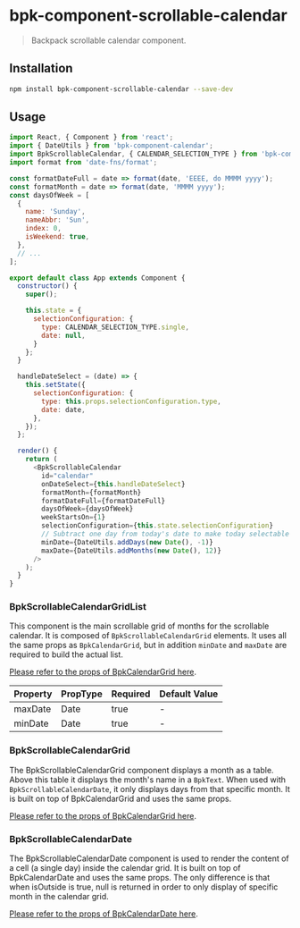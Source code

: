 # bpk-component-scrollable-calendar

> Backpack scrollable calendar component.

## Installation

```sh
npm install bpk-component-scrollable-calendar --save-dev
```

## Usage

```js
import React, { Component } from 'react';
import { DateUtils } from 'bpk-component-calendar';
import BpkScrollableCalendar, { CALENDAR_SELECTION_TYPE } from 'bpk-component-scrollable-calendar';
import format from 'date-fns/format';

const formatDateFull = date => format(date, 'EEEE, do MMMM yyyy');
const formatMonth = date => format(date, 'MMMM yyyy');
const daysOfWeek = [
  {
    name: 'Sunday',
    nameAbbr: 'Sun',
    index: 0,
    isWeekend: true,
  },
  // ...
];

export default class App extends Component {
  constructor() {
    super();

    this.state = {
      selectionConfiguration: {
        type: CALENDAR_SELECTION_TYPE.single,
        date: null,
      }
    };
  }

  handleDateSelect = (date) => {
    this.setState({
      selectionConfiguration: {
        type: this.props.selectionConfiguration.type,
        date: date,
      },
    });
  };

  render() {
    return (
      <BpkScrollableCalendar
        id="calendar"
        onDateSelect={this.handleDateSelect}
        formatMonth={formatMonth}
        formatDateFull={formatDateFull}
        daysOfWeek={daysOfWeek}
        weekStartsOn={1}
        selectionConfiguration={this.state.selectionConfiguration}
        // Subtract one day from today's date to make today selectable by default
        minDate={DateUtils.addDays(new Date(), -1)}
        maxDate={DateUtils.addMonths(new Date(), 12)}
      />
    );
  }
}
```

### BpkScrollableCalendarGridList

This component is the main scrollable grid of months for the scrollable calendar.
It is composed of `BpkScrollableCalendarGrid` elements. It uses all the same props
as `BpkCalendarGrid`, but in addition `minDate` and `maxDate` are required to build
the actual list.

[Please refer to the props of BpkCalendarGrid here](https://backpack.github.io/components/calendar/?platform=web#bpkcalendargrid).

| Property | PropType | Required | Default Value |
| -------- | -------- | -------- | ------------- |
| maxDate  | Date     | true     | -             |
| minDate  | Date     | true     | -             |

### BpkScrollableCalendarGrid

The BpkScrollableCalendarGrid component displays a month as a table.
Above this table it displays the month's name in a `BpkText`. When
used with `BpkScrollableCalendarDate`, it only displays days from
that specific month. It is built on top of BpkCalendarGrid and
uses the same props.

[Please refer to the props of BpkCalendarGrid here](https://backpack.github.io/components/calendar/?platform=web#bpkcalendargrid).

### BpkScrollableCalendarDate

The BpkScrollableCalendarDate component is used to render the content of a cell
(a single day) inside the calendar grid. It is built on top of BpkCalendarDate
and uses the same props. The only difference is that when isOutside is true,
null is returned in order to only display of specific month in the calendar grid.

[Please refer to the props of BpkCalendarDate here](https://backpack.github.io/components/calendar?platform=web#bpkcalendardate).
